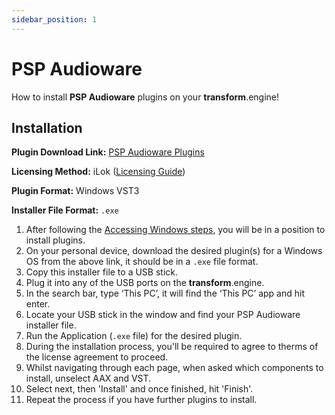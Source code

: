 ```yaml
---
sidebar_position: 1
---
```


# PSP Audioware

How to install **PSP Audioware** plugins on your **transform**.engine!

## Installation

**Plugin Download Link:** [PSP Audioware Plugins](https://www.pspaudioware.net/UserArea/demos)

**Licensing Method:** iLok ([Licensing Guide](../ilok.md))

**Plugin Format:** Windows VST3

**Installer File Format:** `.exe`

1. After following the [Accessing Windows steps](../installation.md#accessing-the-plugin-host-to-install-plugins), you will be in a position to install plugins.
2. On your personal device, download the desired plugin(s) for a Windows OS from the above link, it should be in a `.exe` file format.
3. Copy this installer file to a USB stick.
4. Plug it into any of the USB ports on the **transform**.engine.
5. In the search bar, type ‘This PC’, it will find the ‘This PC’ app and hit enter.
6. Locate your USB stick in the window and find your PSP Audioware installer file.
7. Run the Application (`.exe` file) for the desired plugin.
8. During the installation process, you'll be required to agree to therms of the license agreement to proceed.
9. Whilst navigating through each page, when asked which components to install, unselect AAX and VST.
10. Select next, then 'Install' and once finished, hit 'Finish'.
11. Repeat the process if you have further plugins to install.
